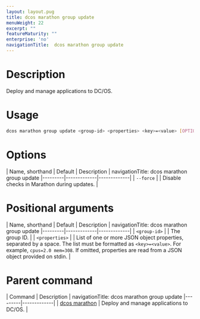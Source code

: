 ```yaml
---
layout: layout.pug
title: dcos marathon group update
menuWeight: 22
excerpt: ""
featureMaturity: ""
enterprise: 'no'
navigationTitle:  dcos marathon group update
---
```


<!-- This source repo for this topic is https://github.com/dcos/dcos-docs -->


# Description
Deploy and manage applications to DC/OS.

# Usage

```bash
dcos marathon group update <group-id> <properties> <key>=<value> [OPTION]
```

# Options

| Name, shorthand | Default | Description |
navigationTitle:  dcos marathon group update
|---------|-------------|-------------|
| `--force`   |             | Disable checks in Marathon during updates. |
# Positional arguments

| Name, shorthand | Default | Description |
navigationTitle:  dcos marathon group update
|---------|-------------|-------------|
| `<group-id>`   |             |  The group ID. |
| `<properties>`   |             |  List of one or more JSON object properties, separated by a space. The list must be formatted as `<key>=<value>`. For example, `cpus=2.0 mem=308`. If omitted, properties are read from a JSON object provided on stdin. |

# Parent command

| Command | Description |
navigationTitle:  dcos marathon group update
|---------|-------------|
| [dcos marathon](/docs/1.10/cli/command-reference/dcos-marathon/) | Deploy and manage applications to DC/OS. |

<!-- # Examples -->

